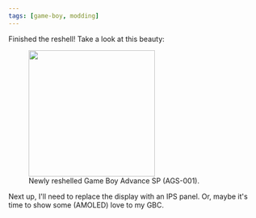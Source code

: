 ```yaml
---
tags: [game-boy, modding]
---
```


Finished the reshell! Take a look at this beauty:

<figure>
  <img src="/img/usr/3633c2bd.png" width="250"/>
  <figcaption>
    Newly reshelled Game Boy Advance SP (AGS-001).
  </figcaption>
</figure>

Next up, I'll need to replace the display with an IPS panel. Or, maybe it's time
to show some (AMOLED) love to my GBC.
